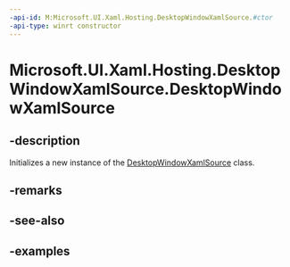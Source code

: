 ```yaml
---
-api-id: M:Microsoft.UI.Xaml.Hosting.DesktopWindowXamlSource.#ctor
-api-type: winrt constructor
---
```


<!-- Method syntax.
public DesktopWindowXamlSource.DesktopWindowXamlSource()
-->

# Microsoft.UI.Xaml.Hosting.DesktopWindowXamlSource.DesktopWindowXamlSource

## -description
Initializes a new instance of the [DesktopWindowXamlSource](desktopwindowxamlsource.md) class.

## -remarks

## -see-also

## -examples
